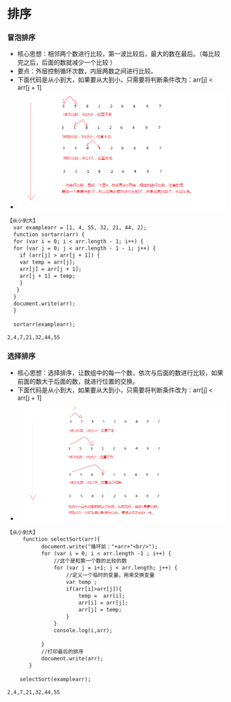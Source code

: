 # 排序
### 冒泡排序
* 核心思想：相邻两个数进行比较，第一波比较后，最大的数在最后。（每比较完之后，后面的数就减少一个比较 ）
* 要点：外层控制循环次数，内层两数之间进行比较。
* 下面代码是从小到大，如果要从大到小，只需要将判断条件改为：arr[j] < arr[j + 1]
* ![image](https://github.com/ericyishi/img-folder/blob/master/summary/bubbleSort.png)
```
【从小到大】
  var examplearr = [1, 4, 55, 32, 21, 44, 2];
  function sortarr(arr) {
  for (var i = 0; i < arr.length - 1; i++) {
  for (var j = 0; j < arr.length - 1 - i; j++) {
    if (arr[j] > arr[j + 1]) {
    var temp = arr[j];
    arr[j] = arr[j + 1];
    arr[j + 1] = temp;
    }
   }
  }
  document.write(arr);
  }

  sortarr(examplearr);
```

```
2,4,7,21,32,44,55
```

### 选择排序
* 核心思想：选择排序，让数组中的每一个数，依次与后面的数进行比较，如果前面的数大于后面的数，就进行位置的交换。
* 下面代码是从小到大，如果要从大到小，只需要将判断条件改为：arr[j] < arr[j + 1]
* ![image](https://github.com/ericyishi/img-folder/blob/master/summary/selectSort.png)
```
【从小到大】
     function selectSort(arr){
           document.write("循环前："+arr+"<br/>");
           for (var i = 0; i < arr.length -1 ; i++) {
               //这个是和第一个数的比较的数
               for (var j = i+1; j < arr.length; j++) {
                   //定义一个临时的变量，用来交换变量
                   var temp ;
                   if(arr[i]>arr[j]){
                       temp =  arr[i];
                       arr[i] = arr[j];
                       arr[j] = temp;
                   }
               }
               console.log(i,arr);

           }
           //打印最后的排序
           document.write(arr);
       }

    selectSort(examplearr);
```

```
2,4,7,21,32,44,55
```

